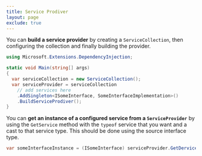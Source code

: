 ```yaml
---
title: Service Prodiver
layout: page
exclude: true
---
```


You can **build a service provider** by creating a `ServiceCollection`, then configuring the collection and finally building the provider.
```csharp
using Microsoft.Extensions.DependencyInjection;

static void Main(string[] args)
{
  var serviceCollection = new ServiceCollection();
  var serviceProvider = serviceCollection
    // add services here
    .AddSingleton<ISomeInterface, SomeInterfaceImplementation>()
    .BuildServiceProdiver();
}
```

You can **get an instance of a configured service from a `ServiceProvider`** by using the `GetService` method with the `typeof` service that you want and a cast to that service type. This should be done using the source interface type.
```csharp
var someInterfaceInstance = (ISomeInterface) serviceProvider.GetDervice(typeof(ISomeInterface));
```